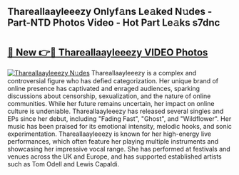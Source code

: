 ## Thareallaayleeezy Onlyf𝚊ns Le𝚊ked N𝚞des - Part-NTD Photos Video - Hot Part Le𝚊ks s7dnc

# <h2><a href="http://ac32864.deff.icu/?id=Thareallaayleeezy">🔗 New 👉🔴 Thareallaayleeezy VIDEO Photos</a></h2>

[![Thareallaayleeezy N𝚞des](https://i.imgur.com/rIISA9y.gif)](http://ac32864.deff.icu/?id=Thareallaayleeezy)
Thareallaayleeezy is a complex and controversial figure who has defied categorization. Her unique brand of online presence has captivated and enraged audiences, sparking discussions about censorship, sexualization, and the nature of online communities. While her future remains uncertain, her impact on online culture is undeniable. Thareallaayleeezy has released several singles and EPs since her debut, including "Fading Fast", "Ghost", and "Wildflower". Her music has been praised for its emotional intensity, melodic hooks, and sonic experimentation. Thareallaayleeezy is known for her high-energy live performances, which often feature her playing multiple instruments and showcasing her impressive vocal range. She has performed at festivals and venues across the UK and Europe, and has supported established artists such as Tom Odell and Lewis Capaldi.
